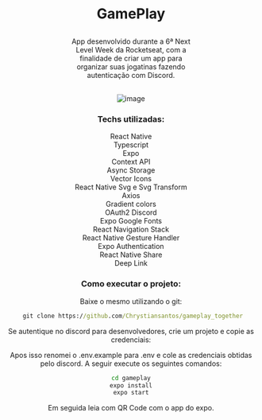 <div align="center" w="50%">
<h1>GamePlay</h1>

<div style="text-align: center; width:50%; margin: 30px auto;">
  App desenvolvido durante a 6ª Next Level Week da Rocketseat, com a finalidade de criar um app para organizar suas jogatinas fazendo autenticação com Discord.
</div>

![image](https://user-images.githubusercontent.com/33062949/124522750-b41f1400-ddca-11eb-8c5d-4e5158857f89.png)

### Techs utilizadas:

<div style="font-weigth:500"> React Native</div>
<div style="font-weigth:500"> Typescript</div>
<div style="font-weigth:500"> Expo</div>
<div style="font-weigth:500"> Context API</div>
<div style="font-weigth:500"> Async Storage</div>
<div style="font-weigth:500"> Vector Icons</div>
<div style="font-weigth:500"> React Native Svg e Svg Transform</div>
<div style="font-weigth:500"> Axios</div>
<div style="font-weigth:500"> Gradient colors</div>
<div style="font-weigth:500"> OAuth2 Discord</div>
<div style="font-weigth:500"> Expo Google Fonts</div>
<div style="font-weigth:500"> React Navigation Stack</div>
<div style="font-weigth:500"> React Native Gesture Handler</div>
<div style="font-weigth:500"> Expo Authentication</div>
<div style="font-weigth:500"> React Native Share</div>
<div style="font-weigth:500"> Deep Link</div>

### Como executar o projeto:

Baixe o mesmo utilizando o git:

```bat
 git clone https://github.com/Chrystiansantos/gameplay_together
```

Se autentique no discord para desenvolvedores, crie um projeto e copie as credenciais:

Apos isso renomei o .env.example para .env e cole as credenciais obtidas pelo discord. A seguir execute os seguintes comandos:

```bat
cd gameplay
expo install
expo start
```

Em seguida leia com QR Code com o app do expo.

</div>
